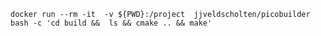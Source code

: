 ```docker run --rm -it  -v ${PWD}:/project  jjveldscholten/picobuilder bash -c 'cd build &&  ls && cmake .. && make'    ```